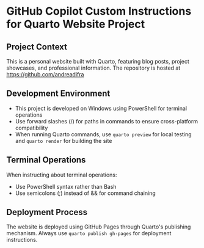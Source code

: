 # GitHub Copilot Custom Instructions for Quarto Website Project

## Project Context
This is a personal website built with Quarto, featuring blog posts, project showcases, and professional information. 
The repository is hosted at https://github.com/andreadifra

## Development Environment
- This project is developed on Windows using PowerShell for terminal operations
- Use forward slashes (/) for paths in commands to ensure cross-platform compatibility
- When running Quarto commands, use `quarto preview` for local testing and `quarto render` for building the site


## Terminal Operations
When instructing about terminal operations:
- Use PowerShell syntax rather than Bash
- Use semicolons (;) instead of && for command chaining

## Deployment Process
The website is deployed using GitHub Pages through Quarto's publishing mechanism. Always use `quarto publish gh-pages` for deployment instructions.